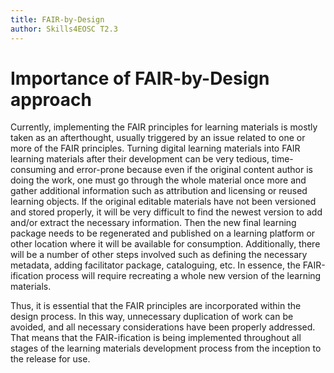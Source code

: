 ```yaml
---
title: FAIR-by-Design
author: Skills4EOSC T2.3
---
```


# Importance of FAIR-by-Design approach

Currently, implementing the FAIR principles for learning materials is mostly taken as an afterthought, usually triggered by an issue related to one or more of the FAIR principles. Turning digital learning materials into FAIR learning materials after their development can be very tedious, time-consuming and error-prone because even if the original content author is doing the work, one must go through the whole material once more and gather additional information such as attribution and licensing or reused learning objects. If the original editable materials have not been versioned and stored properly, it will be very difficult to find the newest version to add and/or extract the necessary information. Then the new final learning package needs to be regenerated and published on a learning platform or other location where it will be available for consumption. Additionally, there will be a number of other steps involved such as defining the necessary metadata, adding facilitator package, cataloguing, etc. In essence, the FAIR-ification process will require recreating a whole new version of the learning materials.

Thus, it is essential that the FAIR principles are incorporated within the design process. In this way, unnecessary duplication of work can be avoided, and all necessary considerations have been properly addressed. That means that the FAIR-ification is being implemented throughout all stages of the learning materials development process from the inception to the release for use.